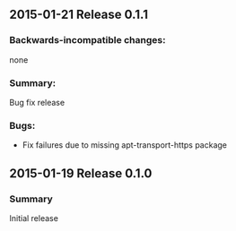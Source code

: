 ## 2015-01-21 Release 0.1.1

### Backwards-incompatible changes:

none

### Summary:

Bug fix release

### Bugs:

* Fix failures due to missing apt-transport-https package

## 2015-01-19 Release 0.1.0

### Summary

Initial release
